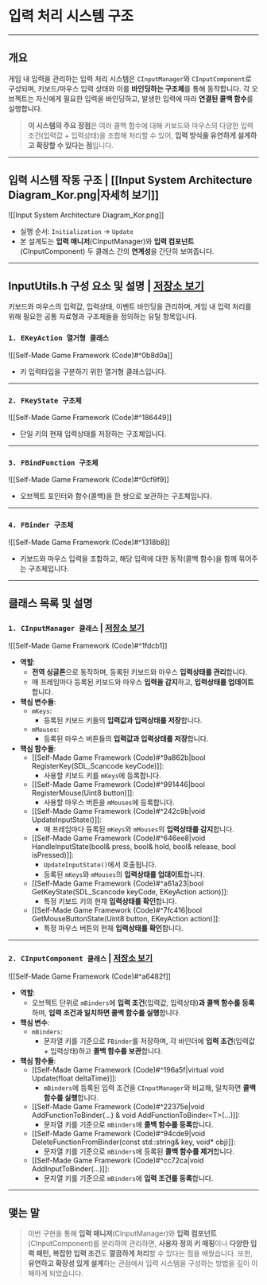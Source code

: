 # **입력 처리 시스템 구조**
---
## **개요**
게임 내 입력을 관리하는 입력 처리 시스템은 `CInputManager`와 `CInputComponent`로 구성되며, 키보드/마우스 입력 상태와 이를 **바인딩하는 구조체**를 통해 동작합니다. 각 오브젝트는 자신에게 필요한 입력을 바인딩하고, 발생한 입력에 따라 **연결된 콜백 함수**를 실행합니다. 

> **이 시스템의 주요 장점**은 여러 콜백 함수에 대해 키보드와 마우스의 다양한 입력 조건(입력값 + 입력상태)을 조합해 처리할 수 있어, **입력 방식을 유연하게 설계하고 확장할 수 있다는 점**입니다.
---
## **입력 시스템 작동 구조 | [[Input System Architecture Diagram_Kor.png|자세히 보기]]**
![[Input System Architecture Diagram_Kor.png]]

- 실행 순서: `Initialization` → `Update`
- 본 설계도는 **입력 매니저**(CInputManager)와 **입력 컴포넌트**(CInputComponent) 두 클래스 간의 **연계성**을 간단히 보여줍니다.

---
## **InputUtils.h 구성 요소 및 설명** | [**저장소 보기**](https://github.com/Woo95/SDL2_Game_Framework/blob/main/Template/Client/Include/Core/Utils/InputUtils.h)
키보드와 마우스의 입력값, 입력상태, 이벤트 바인딩을 관리하며, 게임 내 입력 처리를 위해 필요한 공통 자료형과 구조체들을 정의하는 유틸 항목입니다.
### `1. EKeyAction 열거형 클래스`
![[Self-Made Game Framework (Code)#^0b8d0a]]
- 키 입력타입을 구분하기 위한 열거형 클래스입니다.
---
### `2. FKeyState 구조체`
![[Self-Made Game Framework (Code)#^186449]]
- 단일 키의 현재 입력상태를 저장하는 구조체입니다.
---
### `3. FBindFunction 구조체`
![[Self-Made Game Framework (Code)#^0cf9f9]]
- 오브젝트 포인터와 함수(콜백)을 한 쌍으로 보관하는 구조체입니다.
---
### `4. FBinder 구조체`
![[Self-Made Game Framework (Code)#^1318b8]]
- 키보드와 마우스 입력을 조합하고, 해당 입력에 대한 동작(콜백 함수)을 함께 묶어주는 구조체입니다.
---
## **클래스 목록 및 설명**
### `1. CInputManager 클래스` | [**저장소 보기**](https://github.com/Woo95/SDL2_Game_Framework/blob/main/Template/Client/Include/Manager/InputManager.h)
![[Self-Made Game Framework (Code)#^1fdcb1]]
- **역할**:
	- **전역 싱글톤**으로 동작하며, 등록된 키보드와 마우스 **입력상태를 관리**합니다.
	- 매 프레임마다 등록된 키보드와 마우스 **입력을 감지**하고, **입력상태를 업데이트**합니다.
- **핵심 변수들**:
	- `mKeys`:
		- 등록된 키보드 키들의 **입력값과 입력상태를 저장**합니다.
	- `mMouses`:
		- 등록된 마우스 버튼들의 **입력값과 입력상태를 저장**합니다.
- **핵심 함수들**:
	- [[Self-Made Game Framework (Code)#^9a862b|bool RegisterKey(SDL_Scancode keyCode)]]:
		- 사용할 키보드 키를 `mKeys`에 등록합니다.
	- [[Self-Made Game Framework (Code)#^991446|bool RegisterMouse(Uint8 button)]]:
		- 사용할 마우스 버튼을 `mMouses`에 등록합니다.
	- [[Self-Made Game Framework (Code)#^242c9b|void UpdateInputState()]]:
		- 매 프레임마다 등록된 `mKeys`와 `mMouses`의 **입력상태를 감지**합니다.
	- [[Self-Made Game Framework (Code)#^646ee8|void HandleInputState(bool& press, bool& hold, bool& release, bool isPressed)]]:
		- `UpdateInputState()`에서 호출됩니다.
		- 등록된 `mKeys`와 `mMouses`의 **입력상태를 업데이트**합니다.
	- [[Self-Made Game Framework (Code)#^a61a23|bool GetKeyState(SDL_Scancode keyCode, EKeyAction action)]]:
		- 특정 키보드 키의 현재 **입력상태를 확인**합니다.
	- [[Self-Made Game Framework (Code)#^7fc416|bool GetMouseButtonState(Uint8 button, EKeyAction action)]]:
		- 특정 마우스 버튼의 현재 **입력상태를 확인**합니다.
---
### `2. CInputComponent 클래스` | [**저장소 보기**](https://github.com/Woo95/SDL2_Game_Framework/blob/main/Template/Client/Include/Entity/Component/InputComponent.h)
![[Self-Made Game Framework (Code)#^a6482f]]
- **역할**:
	- 오브젝트 단위로 `mBinders`에 **입력 조건**(입력값, 입력상태)**과 콜백 함수를 등록**하며, **입력 조건과 일치하면 콜백 함수를 실행**합니다.
- **핵심 변수**:
	- `mBinders`:
		- 문자열 키를 기준으로 `FBinder`를 저장하며, 각 바인더에 **입력 조건**(입력값 + 입력상태)하고 **콜백 함수를 보관**합니다.
- **핵심 함수들**:
	- [[Self-Made Game Framework (Code)#^196a5f|virtual void Update(float deltaTime)]]:
		- `mBinders`에 등록된 입력 조건을 `CInputManager`와 비교해, 일치하면 **콜백 함수를 실행**합니다.
	- [[Self-Made Game Framework (Code)#^22375e|void AddFunctionToBinder(...) & void AddFunctionToBinder\<T\>(...)]]:
		- 문자열 키를 기준으로 `mBinders`에 **콜백 함수를 등록**합니다.
	- [[Self-Made Game Framework (Code)#^94cde9|void DeleteFunctionFromBinder(const std::string& key, void* obj)]]:
		- 문자열 키를 기준으로 `mBinders`에 등록된 **콜백 함수를 제거**합니다.
	- [[Self-Made Game Framework (Code)#^cc72ca|void AddInputToBinder(...)]]:
		- 문자열 키를 기준으로 `mBinders`에 **입력 조건를 등록**합니다.
---
## **맺는 말**

> 이번 구현을 통해 **입력 매니저**(CInputManager)와 **입력 컴포넌트**(CInputComponent)를 분리하여 관리하면, **사용자 정의 키 매핑**이나 **다양한 입력 패턴, 복잡한 입력 조건**도 **깔끔하게 처리**할 수 있다는 점을 배웠습니다. 또한, **유연하고 확장성 있게 설계**하는 관점에서 입력 시스템을 구성하는 방법을 깊이 이해하게 되었습니다.